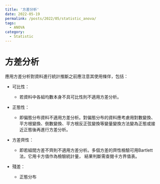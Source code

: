 ```yaml
---
title: '方差分析'
date: 2022-05-19
permalink: /posts/2022/05/statistic_anova/
tags:
  - ANOVA
category:
  - Statistic
---
```



# 方差分析

應用方差分析對資料進行統計推斷之前應注意其使用條伴，包括：
- 可比性：
  - 若資料中各組均數本身不具可比性則不適用方差分析。
- 正態性：
  - 即偏態分布資料不適用方差分析。對偏態分布的資料應考慮用對數變換、平方根變換、倒數變換、平方根反正弦變換等變量變換方法變為正態或接近正態後再進行方差分析。
- 方差齊性：
  - 即若組間方差不齊則不適用方差分析。多個方差的齊性檢驗可用Bartlett法，它用卡方值作為檢驗統計量， 結果判斷需查閱卡方界值表。

- 殘差：
  - 正態分布